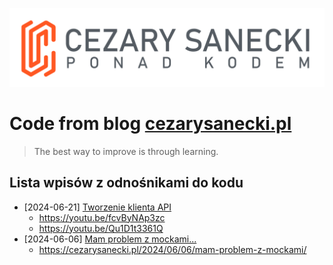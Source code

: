 ![Blog logo](./docs/public/logo.png)

# Code from blog [cezarysanecki.pl](https://cezarysanecki.pl)

> The best way to improve is through learning.

## Lista wpisów z odnośnikami do kodu

- [2024-06-21] [Tworzenie klienta API](./src/main/kotlin/pl/cezarysanecki/blogcode/apiclient)
    - https://youtu.be/fcvByNAp3zc
    - https://youtu.be/Qu1D1t3361Q
- [2024-06-06] [Mam problem z mockami...](./src/main/kotlin/pl/cezarysanecki/blogcode/mockproblem)
  - https://cezarysanecki.pl/2024/06/06/mam-problem-z-mockami/
